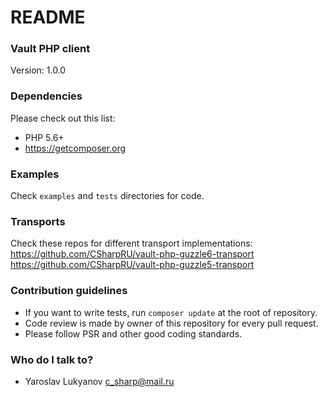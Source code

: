 # README #

### Vault PHP client ###

Version: 1.0.0

### Dependencies ###

Please check out this list:

* PHP 5.6+
* https://getcomposer.org

### Examples ###

Check `examples` and `tests` directories for code.

### Transports ###

Check these repos for different transport implementations:
https://github.com/CSharpRU/vault-php-guzzle6-transport
https://github.com/CSharpRU/vault-php-guzzle5-transport

### Contribution guidelines ###

* If you want to write tests, run `composer update` at the root of repository.
* Code review is made by owner of this repository for every pull request.
* Please follow PSR and other good coding standards.

### Who do I talk to? ###

* Yaroslav Lukyanov <c_sharp@mail.ru>